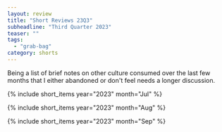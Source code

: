 ```yaml
---
layout: review
title: "Short Reviews 23Q3"
subheadline: "Third Quarter 2023"
teaser: ""
tags:
  - "grab-bag"
category: shorts
---
```


Being a list of brief notes on other culture consumed over the last few months that I either abandoned or don't feel needs a longer discussion.

{% include short_items year="2023" month="Jul" %}

{% include short_items year="2023" month="Aug" %}

{% include short_items year="2023" month="Sep" %}
